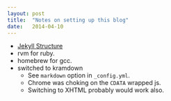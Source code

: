 ```yaml
---
layout: post
title:  "Notes on setting up this blog"
date:   2014-04-10
---
```


  * [Jekyll Structure](//jekyllrb.com/docs/structure/)
  * rvm for ruby.
  * homebrew for gcc.
  * switched to kramdown
    * See `markdown` option in `_config.yml`.
    * Chrome was choking on the `CDATA` wrapped js.
    * Switching to XHTML probably would work also.
